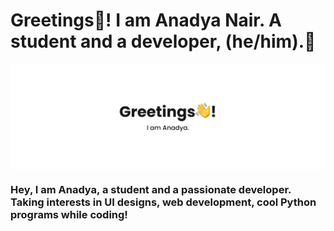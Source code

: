 # Greetings👋! I am Anadya Nair. A student and a developer, (he/him).🌴
<img align="center" src="https://github.com/AnadyaNair/AnadyaNair/blob/main/GITHUB%20anadya%20nair%20cover%20picture.png?raw=true">

### Hey, I am Anadya, a student and a passionate developer. Taking interests in UI designs, web development, cool Python programs while coding!

<!-- ## Some of my Github statistics to view:-
<br>
<p align="center">
<img align="center" width="700" src = "https://github-readme-stats.vercel.app/api?username=AnadyaNair&show_icons=true&theme=default">
</p> -->
<!--
**AnadyaNair/AnadyaNair** is a ✨ _special_ ✨ repository because its `README.md` (this file) appears on your GitHub profile.
*/
